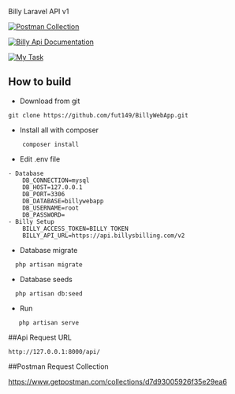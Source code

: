 Billy Laravel API v1

[![Postman Collection](https://www.getpostman.com/collections/d7d93005926f35e29ea6)]()

[![Billy Api Documentation](https://www.billy.dk/api/#filtering)]()

[![My Task](https://drive.google.com/file/d/1T-V7m8FdA4oXuDHzJI5yQGzwDq3XtPvj/view?usp=sharing)]()

## How to build

- Download from git
```
git clone https://github.com/fut149/BillyWebApp.git
```
- Install all with composer
```
    composer install
```
- Edit .env file
```
- Database
    DB_CONNECTION=mysql
    DB_HOST=127.0.0.1
    DB_PORT=3306
    DB_DATABASE=billywebapp
    DB_USERNAME=root
    DB_PASSWORD=
- Billy Setup
    BILLY_ACCESS_TOKEN=BILLY TOKEN
    BILLY_API_URL=https://api.billysbilling.com/v2
```
- Database migrate
```
  php artisan migrate

```
- Database seeds
```
  php artisan db:seed

```
- Run
```
   php artisan serve

```
##Api Request URL
```
http://127.0.0.1:8000/api/

```
##Postman Request Collection

https://www.getpostman.com/collections/d7d93005926f35e29ea6
